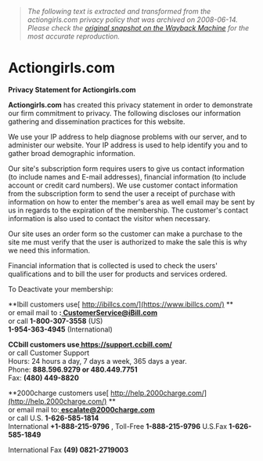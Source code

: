 > *The following text is extracted and transformed from the actiongirls.com privacy policy that was archived on 2008-06-14. Please check the [original snapshot on the Wayback Machine](https://web.archive.org/web/20080614021452id_/http%3A//www.actiongirls.com/privacy.html) for the most accurate reproduction.*

# Actiongirls.com

**Privacy Statement for Actiongirls.com**

  
**Actiongirls.com** has created this privacy statement in order to demonstrate our firm commitment to privacy. The following discloses our information gathering and dissemination practices for this website. 

We use your IP address to help diagnose problems with our server, and to administer our website. Your IP address is used to help identify you and to gather broad demographic information. 

Our site's subscription form requires users to give us contact information (to include names and E-mail addresses), financial information (to include account or credit card numbers). We use customer contact information from the subscription form to send the user a receipt of purchase with information on how to enter the member's area as well email may be sent by us in regards to the expiration of the membership. The customer's contact information is also used to contact the visitor when necessary. 

Our site uses an order form so the customer can make a purchase to the site me must verify that the user is authorized to make the sale this is why we need this information. 

Financial information that is collected is used to check the users' qualifications and to bill the user for products and services ordered. 

To Deactivate your membership: 

**Ibill customers use[ http://ibillcs.com/](https://www.ibillcs.com/) **  
or email mail to **:[ CustomerService@iBill.com](mailto:CustomerService@iBill.com)**  
or call **1-800-307-3558** (US)  
**1-954-363-4945** (International)

**CCbill customers use[ https://support.ccbill.com/ ](https://support.ccbill.com/)**  
or call Customer Support  
Hours: 24 hours a day, 7 days a week, 365 days a year.  
Phone: **888.596.9279 or 480.449.7751**  
Fax: **(480) 449-8820**

  
**2000charge customers use[ http://help.2000charge.com/](http://help.2000charge.com/) **  
or email mail to:[ **escalate@2000charge.com**](mailto:escalate@2000charge.com)   
or call U.S. **1-626-585-1814**  
International **+1-888-215-9796** , Toll-Free **1-888-215-9796** U.S.Fax **1-626-585-1849**

International Fax **(49) 0821-2719003**
